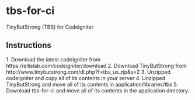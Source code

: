 tbs-for-ci
==========

TinyButStrong (TBS) for CodeIgniter


<h2>Instructions</h2>
1. Download the latest codeIgniter from https://ellislab.com/codeigniter/download
2. Download TinyButStrong from http://www.tinybutstrong.com/dl.php?f=tbs_us.zip&s=2
3. Unzipped codeIgniter and copy all of its contents in your server
4. Unzipped TinyButStrong and move all of its contents in application/libraries/tbs
5. Download tbs-for-ci and move all of its contents in the application directory.
 

